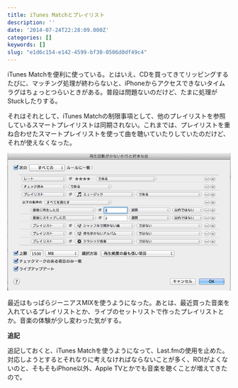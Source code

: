 ```yaml
---
title: iTunes Matchとプレイリスト
description: ''
date: '2014-07-24T22:28:09.000Z'
categories: []
keywords: []
slug: "e1d6c154-e142-4599-bf30-0506d0df49c4"
---
```

iTunes Matchを便利に使っている。とはいえ、CDを買ってきてリッピングするたびに、マッチング処理が終わらないと、iPhoneからアクセスできないタイムラグはちょっとつらいときがある。普段は問題ないのだけど、たまに処理がStuckしたりする。

それはそれとして、iTunes Matchの制限事項として、他のプレイリストを参照しているスマートプレイリストは同期されない。これまでは、プレイリストを重ね合わせたスマートプレイリストを使って曲を聴いていたりしていたのだけど、それが使えなくなった。

![](0__Bo__6woDNO9wEgZgR.png)

最近はもっぱらジーニアスMIXを使うようになった。あとは、最近買った音楽を入れているプレイリストとか、ライブのセットリストで作ったプレイリストとか。音楽の体験が少し変わった気がする。

**追記**

追記しておくと、iTunes Matchを使うようになって、Last.fmの使用を止めた。対応しようとするとそれなりに考えなければならないことが多く、ROIがよくないのと、そもそもiPhone以外、Apple TVとかでも音楽を聴くことが増えてきたので。